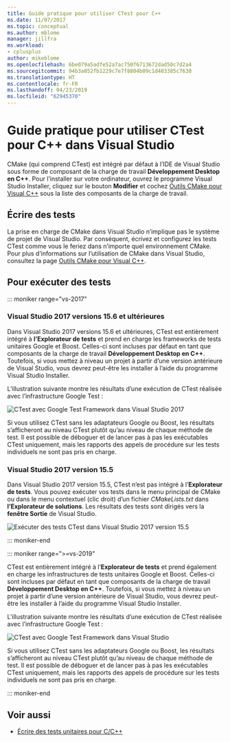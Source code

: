 ```yaml
---
title: Guide pratique pour utiliser CTest pour C++
ms.date: 11/07/2017
ms.topic: conceptual
ms.author: mblome
manager: jillfra
ms.workload:
- cplusplus
author: mikeblome
ms.openlocfilehash: 6be079a5adfe52a7ac750f6713672dad50c7d2a4
ms.sourcegitcommit: 94b3a052fb1229c7e7f8804b09c1d403385c7630
ms.translationtype: HT
ms.contentlocale: fr-FR
ms.lasthandoff: 04/23/2019
ms.locfileid: "62945370"
---
```

# <a name="how-to-use-ctest-for-c-in-visual-studio"></a>Guide pratique pour utiliser CTest pour C++ dans Visual Studio

CMake (qui comprend CTest) est intégré par défaut à l’IDE de Visual Studio sous forme de composant de la charge de travail **Développement Desktop en C++**. Pour l’installer sur votre ordinateur, ouvrez le programme Visual Studio Installer, cliquez sur le bouton **Modifier** et cochez [Outils CMake pour Visual C++](/cpp/ide/cmake-tools-for-visual-cpp) sous la liste des composants de la charge de travail.

## <a name="to-write-tests"></a>Écrire des tests

La prise en charge de CMake dans Visual Studio n’implique pas le système de projet de Visual Studio. Par conséquent, écrivez et configurez les tests CTest comme vous le feriez dans n’importe quel environnement CMake. Pour plus d’informations sur l’utilisation de CMake dans Visual Studio, consultez la page [Outils CMake pour Visual C++](/cpp/ide/cmake-tools-for-visual-cpp).

## <a name="to-run-tests"></a>Pour exécuter des tests

::: moniker range="vs-2017"

### <a name="visual-studio-2017-version-156-and-later"></a>Visual Studio 2017 versions 15.6 et ultérieures

Dans Visual Studio 2017 versions 15.6 et ultérieures, CTest est entièrement intégré à **l’Explorateur de tests** et prend en charge les frameworks de tests unitaires Google et Boost. Celles-ci sont incluses par défaut en tant que composants de la charge de travail **Développement Desktop en C++**. Toutefois, si vous mettez à niveau un projet à partir d’une version antérieure de Visual Studio, vous devrez peut-être les installer à l’aide du programme Visual Studio Installer.

L’illustration suivante montre les résultats d’une exécution de CTest réalisée avec l’infrastructure Google Test :

![CTest avec Google Test Framework dans Visual Studio 2017](media/ctest-test-explorer.png)

Si vous utilisez CTest sans les adaptateurs Google ou Boost, les résultats s’afficheront au niveau CTest plutôt qu’au niveau de chaque méthode de test. Il est possible de déboguer et de lancer pas à pas les exécutables CTest uniquement, mais les rapports des appels de procédure sur les tests individuels ne sont pas pris en charge.

### <a name="visual-studio-2017-version-155"></a>Visual Studio 2017 version 15.5

Dans Visual Studio 2017 version 15.5, CTest n’est pas intégré à l’**Explorateur de tests**. Vous pouvez exécuter vos tests dans le menu principal de CMake ou dans le menu contextuel (clic droit) d’un fichier *CMakeLists.txt* dans **l’Explorateur de solutions**. Les résultats des tests sont dirigés vers la **fenêtre Sortie** de Visual Studio.

![Exécuter des tests CTest dans Visual Studio 2017 version 15.5](media/cpp-cmake-run-tests.png)

::: moniker-end

::: moniker range=">=vs-2019"

CTest est entièrement intégré à l’**Explorateur de tests** et prend également en charge les infrastructures de tests unitaires Google et Boost. Celles-ci sont incluses par défaut en tant que composants de la charge de travail **Développement Desktop en C++**. Toutefois, si vous mettez à niveau un projet à partir d’une version antérieure de Visual Studio, vous devrez peut-être les installer à l’aide du programme Visual Studio Installer.

L’illustration suivante montre les résultats d’une exécution de CTest réalisée avec l’infrastructure Google Test :

![CTest avec Google Test Framework dans Visual Studio](media/ctest-test-explorer.png)

Si vous utilisez CTest sans les adaptateurs Google ou Boost, les résultats s’afficheront au niveau CTest plutôt qu’au niveau de chaque méthode de test. Il est possible de déboguer et de lancer pas à pas les exécutables CTest uniquement, mais les rapports des appels de procédure sur les tests individuels ne sont pas pris en charge.

::: moniker-end

## <a name="see-also"></a>Voir aussi

- [Écrire des tests unitaires pour C/C++](writing-unit-tests-for-c-cpp.md)